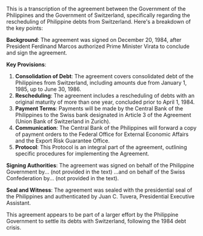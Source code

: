 This is a transcription of the agreement between the Government of the Philippines and the Government of Switzerland, specifically regarding the rescheduling of Philippine debts from Switzerland. Here's a breakdown of the key points:

**Background**: The agreement was signed on December 20, 1984, after President Ferdinand Marcos authorized Prime Minister Virata to conclude and sign the agreement.

**Key Provisions**:

1. **Consolidation of Debt**: The agreement covers consolidated debt of the Philippines from Switzerland, including amounts due from January 1, 1985, up to June 30, 1986.
2. **Rescheduling**: The agreement includes a rescheduling of debts with an original maturity of more than one year, concluded prior to April 1, 1984.
3. **Payment Terms**: Payments will be made by the Central Bank of the Philippines to the Swiss bank designated in Article 3 of the Agreement (Union Bank of Switzerland in Zurich).
4. **Communication**: The Central Bank of the Philippines will forward a copy of payment orders to the Federal Office for External Economic Affairs and the Export Risk Guarantee Office.
5. **Protocol**: This Protocol is an integral part of the agreement, outlining specific procedures for implementing the Agreement.

**Signing Authorities**: The agreement was signed on behalf of the Philippine Government by... (not provided in the text) ...and on behalf of the Swiss Confederation by... (not provided in the text).

**Seal and Witness**: The agreement was sealed with the presidential seal of the Philippines and authenticated by Juan C. Tuvera, Presidential Executive Assistant.

This agreement appears to be part of a larger effort by the Philippine Government to settle its debts with Switzerland, following the 1984 debt crisis.